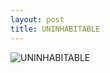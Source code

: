 ```yaml
---
layout: post
title: UNINHABITABLE
---
```


<img src="https://img.nikonsrc.com/image/IsDqx0NQjJEK4auyZM_CD0AFkee9s3Y7AWTanMPcicsBE_20G40RlAmtoKug6n4_RQqMzwFwWmY/item.JPG"
     original="https://img.nikonsrc.com/image/IsDqx0NQjJEK4auyZM_CD0AFkee9s3Y7AWTanMPcicsBE_20G40RlOyunxWwfTFRWhvO3EpGJfw/item.JPG"
     alt="UNINHABITABLE"
     onclick="javascript:enlarge(this)"
     class="toEnlarge" >
